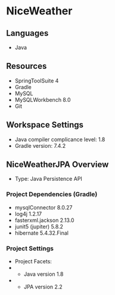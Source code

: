 # NiceWeather

## Languages
- Java

## Resources
- SpringToolSuite 4
- Gradle
- MySQL
- MySQLWorkbench 8.0
- Git

## Workspace Settings
- Java compiler complicance level: 1.8
- Gradle version: 7.4.2

## NiceWeatherJPA Overview
- Type: Java Persistence API

### Project Dependencies (Gradle)
- mysqlConnector 8.0.27
- log4j 1.2.17
- fasterxml.jackson 2.13.0
- junit5 (jupiter) 5.8.2
- hibernate 5.4.32.Final

### Project Settings
- Project Facets:
- - Java version 1.8
- - JPA version 2.2
